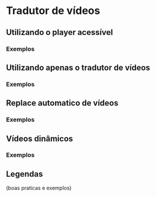 # Tradutor de vídeos

## Utilizando o player acessível

### Exemplos

## Utilizando apenas o tradutor de vídeos

### Exemplos

## Replace automatico de vídeos

### Exemplos

## Vídeos dinâmicos

### Exemplos

## Legendas
(boas praticas e exemplos)

